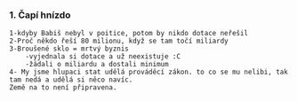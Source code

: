 
### 1. Čapí hnízdo
	1-kdyby Babiš nebyl v poitice, potom by nikdo dotace neřešil
	2-Proč někdo řeší 80 milionu, když se tam točí miliardy
	3-Broušené sklo = mrtvý byznis
		-vyjednala si dotace a už neexistuje :C
		-žádali o miliardu a dostali minimum
	4- My jsme hlupaci stat udělá prováděcí zákon. to co se mu nelibi, tak tam nedá a udělá si něco navíc.
	Země na to není připravena. 
	
